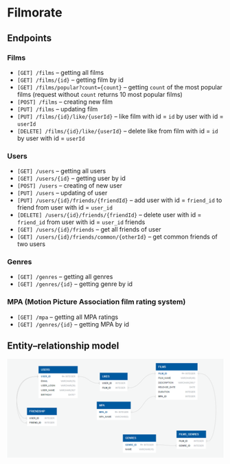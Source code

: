 # Filmorate

## Endpoints

### Films
- `[GET] /films` – getting all films
- `[GET] /films/{id}` – getting film by id
- `[GET] /films/popular?count={count}` – getting `count` of the most popular films (request without `count` returns 10 most popular films)
- `[POST] /films` – creating new film
- `[PUT] /films` – updating film
- `[PUT] /films/{id}/like/{userId}` – like film with id = `id` by user with id = `userId`
- `[DELETE] /films/{id}/like/{userId}` – delete like from film with id = `id` by user with id = `userId`

### Users
- `[GET] /users` – getting all users
- `[GET] /users/{id}` – getting user by id
- `[POST] /users` – creating of new user
- `[PUT] /users` – updating of user
- `[PUT] /users/{id}/friends/{friendId}` – add user with id = `friend_id` to friend from user with id = `user_id`
- `[DELETE] /users/{id}/friends/{friendId}` – delete user with id = `friend_id` from user with id = `user_id` friends
- `[GET] /users/{id}/friends` – get all friends of user
- `[GET] /users/{id}/friends/common/{otherId}` – get common friends of two users

### Genres
- `[GET] /genres` – getting all genres
- `[GET] /genres/{id}` – getting genre by id

### MPA (Motion Picture Association film rating system)
- `[GET] /mpa` – getting all MPA ratings
- `[GET] /genres/{id}` – getting MPA by id

## Entity–relationship model
![ERD](er_diagram.png)